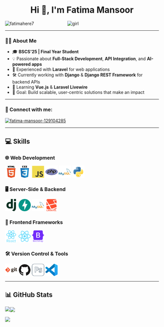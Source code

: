 <h1 align="center">Hi 👋, I'm Fatima Mansoor</h1>
<img align="right" src="https://startcoding.co.in/wp-content/uploads/2021/12/coding-for-kids.gif" alt="girl" width="300">

<p align="left">
  <img src="https://komarev.com/ghpvc/?username=fatimahere7&label=Profile%20views&color=0e75b6&style=flat" alt="fatimahere7" />
</p>

---

### 👩‍💻 About Me
- 🎓 **BSCS'25 | Final Year Student**
- 💡 Passionate about **Full-Stack Development**, **API Integration**, and **AI-powered apps**
- 🚀 Experienced with **Laravel** for web applications  
- 🛠 Currently working with **Django** & **Django REST Framework** for backend APIs
- 🌱 Learning **Vue.js** & **Laravel Livewire**
- 🎯 Goal: Build scalable, user-centric solutions that make an impact

---

### 🔗 Connect with me:
<p align="left">
  <a href="https://linkedin.com/in/fatima-mansoor-129104285" target="blank">
    <img align="center" src="https://raw.githubusercontent.com/rahuldkjain/github-profile-readme-generator/master/src/images/icons/Social/linked-in-alt.svg" alt="fatima-mansoor-129104285" height="30" width="40" />
  </a>
</p>

---

## 💻 Skills

### 🌐 Web Development
<p>
  <img src="https://raw.githubusercontent.com/devicons/devicon/master/icons/html5/html5-original-wordmark.svg" width="40" height="40"/>
  <img src="https://raw.githubusercontent.com/devicons/devicon/master/icons/css3/css3-original-wordmark.svg" width="40" height="40"/>
  <img src="https://raw.githubusercontent.com/devicons/devicon/master/icons/javascript/javascript-original.svg" width="40" height="40"/>
  <img src="https://raw.githubusercontent.com/devicons/devicon/master/icons/php/php-original.svg" width="40" height="40"/>
  <img src="https://raw.githubusercontent.com/devicons/devicon/master/icons/mysql/mysql-original-wordmark.svg" width="40" height="40"/>
  <img src="https://raw.githubusercontent.com/devicons/devicon/master/icons/python/python-original.svg" width="40" height="40"/>
</p>

### 🖥️ Server-Side & Backend
<p>
  <img src="https://raw.githubusercontent.com/devicons/devicon/master/icons/django/django-plain.svg" width="40" height="40"/>
  <img src="https://raw.githubusercontent.com/devicons/devicon/master/icons/fastapi/fastapi-original.svg" width="40" height="40"/>
  <img src="https://raw.githubusercontent.com/devicons/devicon/master/icons/mysql/mysql-original-wordmark.svg" width="40" height="40"/>
  <img src="https://raw.githubusercontent.com/devicons/devicon/master/icons/laravel/laravel-plain-wordmark.svg" width="40" height="40"/>
</p>

### 🎨 Frontend Frameworks
<p>
  <img src="https://raw.githubusercontent.com/devicons/devicon/master/icons/react/react-original-wordmark.svg" width="40" height="40"/>
  <img src="https://raw.githubusercontent.com/devicons/devicon/master/icons/reactnative/reactnative-original.svg" width="40" height="40"/>
  <img src="https://raw.githubusercontent.com/devicons/devicon/master/icons/bootstrap/bootstrap-plain-wordmark.svg" width="40" height="40"/>
</p>

### 🛠️ Version Control & Tools
<p>
  <img src="https://raw.githubusercontent.com/devicons/devicon/master/icons/git/git-original-wordmark.svg" width="40" height="40"/>
  <img src="https://raw.githubusercontent.com/devicons/devicon/master/icons/github/github-original.svg" width="40" height="40"/>
  <img src="https://raw.githubusercontent.com/devicons/devicon/master/icons/photoshop/photoshop-line.svg" width="40" height="40"/>
  <img src="https://raw.githubusercontent.com/devicons/devicon/master/icons/vscode/vscode-original.svg" width="40" height="40"/>
</p>

---

## 📊 GitHub Stats
<p>
  <img align="left" src="https://github-readme-stats.vercel.app/api/top-langs?username=fatimahere7&show_icons=true&locale=en&layout=compact" />
</p>

<p>
  <img align="center" src="https://github-readme-stats.vercel.app/api?username=fatimahere7&show_icons=true&locale=en" />
</p>

<p>
  <img align="center" src="https://github-readme-streak-stats.herokuapp.com/?user=fatimahere7" />
</p>
